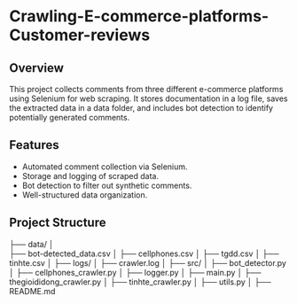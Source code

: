 # Crawling-E-commerce-platforms-Customer-reviews

## Overview
This project collects comments from three different e-commerce platforms using Selenium for web scraping. It stores documentation in a log file, saves the extracted data in a data folder, and includes bot detection to identify potentially generated comments.

## Features
- Automated comment collection via Selenium.
- Storage and logging of scraped data.
- Bot detection to filter out synthetic comments.
- Well-structured data organization.

## Project Structure

├── data/
│   
├── bot-detected_data.csv
│   ├── cellphones.csv
│   ├── tgdd.csv
│   ├── tinhte.csv
│
├── logs/
│   ├── crawler.log
│
├── src/
│   ├── bot_detector.py
│   ├── cellphones_crawler.py
│   ├── logger.py
│   ├── main.py
│   ├── thegioididong_crawler.py
│   ├── tinhte_crawler.py
│   ├── utils.py
│
├── README.md
